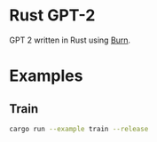 # Rust GPT-2

GPT 2 written in Rust using [Burn](https://github.com/tracel-ai/burn).

# Examples

## Train

```bash
cargo run --example train --release
```
